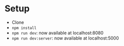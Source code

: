 # Setup

- Clone
- `npm install`
- `npm run dev`: now available at localhost:8080
- `npm run dev:server`: now available at localhost:5000
